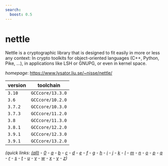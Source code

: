 ```yaml
---
search:
  boost: 0.5
---
```

# nettle

Nettle is a cryptographic library that is designed to fit easily  in more or less any context: In crypto toolkits for object-oriented  languages (C++, Python, Pike, ...), in applications like LSH or GNUPG,  or even in kernel space.

*homepage*: <https://www.lysator.liu.se/~nisse/nettle/>

version | toolchain
--------|----------
``3.10`` | ``GCCcore/13.3.0``
``3.6`` | ``GCCcore/10.2.0``
``3.7.2`` | ``GCCcore/10.3.0``
``3.7.3`` | ``GCCcore/11.2.0``
``3.8`` | ``GCCcore/11.3.0``
``3.8.1`` | ``GCCcore/12.2.0``
``3.9.1`` | ``GCCcore/12.3.0``
``3.9.1`` | ``GCCcore/13.2.0``


*(quick links: [(all)](../index.md) - [0](../0/index.md) - [a](../a/index.md) - [b](../b/index.md) - [c](../c/index.md) - [d](../d/index.md) - [e](../e/index.md) - [f](../f/index.md) - [g](../g/index.md) - [h](../h/index.md) - [i](../i/index.md) - [j](../j/index.md) - [k](../k/index.md) - [l](../l/index.md) - [m](../m/index.md) - [n](../n/index.md) - [o](../o/index.md) - [p](../p/index.md) - [q](../q/index.md) - [r](../r/index.md) - [s](../s/index.md) - [t](../t/index.md) - [u](../u/index.md) - [v](../v/index.md) - [w](../w/index.md) - [x](../x/index.md) - [y](../y/index.md) - [z](../z/index.md))*

